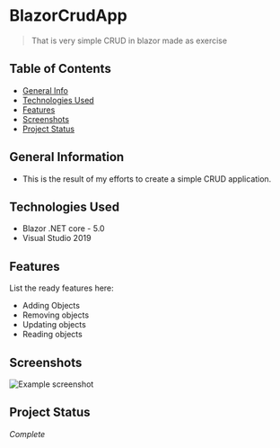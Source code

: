# BlazorCrudApp
> That is very simple CRUD in blazor made as exercise 


## Table of Contents
* [General Info](#general-information)
* [Technologies Used](#technologies-used)
* [Features](#features)
* [Screenshots](#screenshots)
* [Project Status](#project-status)

## General Information
- This is the result of my efforts to create a simple CRUD application.


## Technologies Used
- Blazor .NET core - 5.0
- Visual Studio 2019 



## Features
List the ready features here:
- Adding Objects
- Removing objects 
- Updating objects
- Reading objects

## Screenshots
![Example screenshot](https://cdn.discordapp.com/attachments/818488761259261974/845209075902185472/unknown.png)


## Project Status
 _Complete_ 
